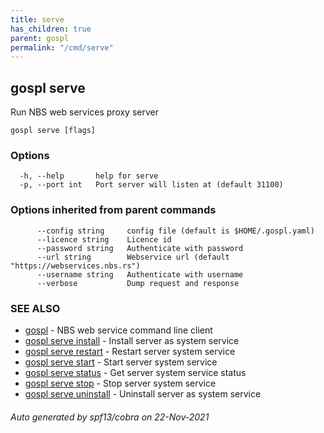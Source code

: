 ```yaml
---
title: serve  
has_children: true  
parent: gospl  
permalink: "/cmd/serve"
---
```

## gospl serve

Run NBS web services proxy server

```
gospl serve [flags]
```

### Options

```
  -h, --help       help for serve
  -p, --port int   Port server will listen at (default 31100)
```

### Options inherited from parent commands

```
      --config string     config file (default is $HOME/.gospl.yaml)
      --licence string    Licence id
      --password string   Authenticate with password
      --url string        Webservice url (default "https://webservices.nbs.rs")
      --username string   Authenticate with username
      --verbose           Dump request and response
```

### SEE ALSO

* [gospl](../gospl.md)	 - NBS web service command line client
* [gospl serve install](gospl_serve_install.md)	 - Install server as system service
* [gospl serve restart](gospl_serve_restart.md)	 - Restart server system service
* [gospl serve start](gospl_serve_start.md)	 - Start server system service
* [gospl serve status](gospl_serve_status.md)	 - Get server system service status
* [gospl serve stop](gospl_serve_stop.md)	 - Stop server system service
* [gospl serve uninstall](gospl_serve_uninstall.md)	 - Uninstall server as system service

###### Auto generated by spf13/cobra on 22-Nov-2021
